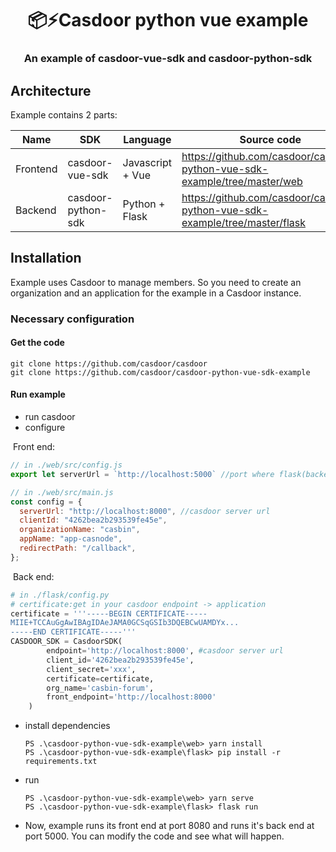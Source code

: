<h1 align="center" style="border-bottom: none;">📦⚡️Casdoor python vue example</h1>
<h3 align="center">An example of casdoor-vue-sdk and casdoor-python-sdk</h3>

## Architecture

Example contains 2 parts:

Name | SDK | Language | Source code
----|------|----|----
Frontend | casdoor-vue-sdk | Javascript + Vue | https://github.com/casdoor/casdoor-python-vue-sdk-example/tree/master/web 
Backend | casdoor-python-sdk | Python + Flask | https://github.com/casdoor/casdoor-python-vue-sdk-example/tree/master/flask 

## Installation
Example uses Casdoor to manage members. So you need to create an organization and an application for the example in a Casdoor instance.
### Necessary configuration

#### Get the code

```shell
git clone https://github.com/casdoor/casdoor
git clone https://github.com/casdoor/casdoor-python-vue-sdk-example
```

#### Run example
- run casdoor
- configure

​		Front end:

```js
// in ./web/src/config.js
export let serverUrl = `http://localhost:5000` //port where flask(backend) runs
```

```js
// in ./web/src/main.js
const config = {
  serverUrl: "http://localhost:8000", //casdoor server url
  clientId: "4262bea2b293539fe45e",
  organizationName: "casbin",
  appName: "app-casnode",
  redirectPath: "/callback",
};
```

​		Back end:

```python
# in ./flask/config.py
# certificate:get in your casdoor endpoint -> application
certificate = '''-----BEGIN CERTIFICATE-----
MIIE+TCCAuGgAwIBAgIDAeJAMA0GCSqGSIb3DQEBCwUAMDYx...
-----END CERTIFICATE-----'''
CASDOOR_SDK = CasdoorSDK(
        endpoint='http://localhost:8000', #casdoor server url
        client_id='4262bea2b293539fe45e',
        client_secret='xxx',
        certificate=certificate,
        org_name='casbin-forum',
        front_endpoint='http://localhost:8000'
    )
```

- install dependencies

  ```shell
  PS .\casdoor-python-vue-sdk-example\web> yarn install
  PS .\casdoor-python-vue-sdk-example\flask> pip install -r requirements.txt
  ```

- run

  ```
  PS .\casdoor-python-vue-sdk-example\web> yarn serve
  PS .\casdoor-python-vue-sdk-example\flask> flask run
  ```

- Now, example runs its front end at port 8080 and runs it's back end at port 5000. You can modify the code and see what will happen.

